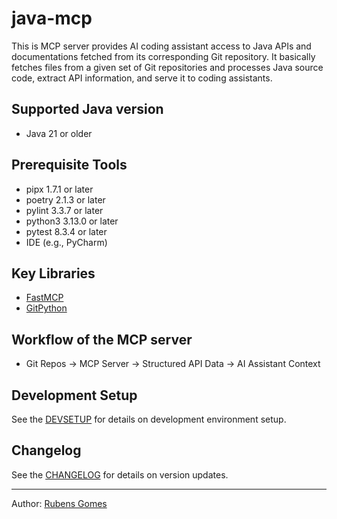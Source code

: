 # java-mcp

This is MCP server provides AI coding assistant access to Java APIs and
documentations fetched from its corresponding Git repository. It basically
fetches files from a given set of Git repositories and processes Java source
code, extract API information, and serve it to coding assistants.

## Supported Java version

- Java 21 or older

## Prerequisite Tools

- pipx 1.7.1 or later
- poetry 2.1.3 or later
- pylint 3.3.7 or later
- python3 3.13.0 or later
- pytest 8.3.4 or later
- IDE (e.g., PyCharm)

## Key Libraries

- [FastMCP](https://gofastmcp.com/getting-started/welcome)
- [GitPython](https://gitpython.readthedocs.io/en/stable/)

## Workflow of the MCP server

- Git Repos → MCP Server → Structured API Data → AI Assistant Context

## Development Setup

See the [DEVSETUP](DEVSETUP.md) for details on development environment setup.

## Changelog

See the [CHANGELOG](CHANGELOG.md) for details on version updates.

---
Author:  [Rubens Gomes](https://rubensgomes.com/)